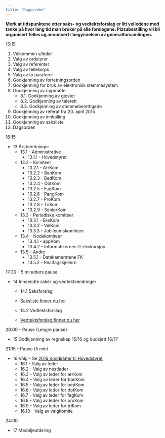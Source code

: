 ```yaml
---
title: "Dagsorden"
---
```


**Merk at tidspunktene etter saks- og vedtektsforslag er litt veiledene med tanke på hvor lang tid man bruker på alle forslagene. Pizzabestilling vil bli organisert felles og annonsert i begynnelsen av generalforsamlingen.**


15:15

1. Velkommen v/leder
2. Valg av ordstyrer 
3. Valg av referenter
4. Valg av tellekorps
5. Valg av to paraferer
6. Godkjenning av forretningsorden
7. Godkjenning for bruk av elektronisk stemmesystem
8. Godkjenning av oppmøtte
    * 8.1. Godkjenning av gjester
    * 8.2. Godkjenning av talerett
    * 8.3. Godkjenning av stemmeberettigede 
9. Godkjenning av referat fra 20. april 2015
10. Godkjenning av innkalling
11. Godkjenning av saksliste
12. Dagsorden

16:15

* 13 Årsberetninger
    * 13.1 - Administrative
        * 13.1.1 - Hovedstyret
    * 13.2 - Komiteer
        * 13.2.1 - ArrKom
        * 13.2.2 - BanKom
        * 13.2.3 - BedKom
        * 13.2.4 - DotKom
        * 13.2.5 - FagKom
        * 13.2.6 - PangKom
        * 13.2.7 - ProKom
        * 13.2.8 - TriKom
        * 13.2.9 - SeniorKom
    * 13.3 - Periodiske komiteer
        * 13.3.1 - EksKom
        * 13.3.2 - VelKom
        * 13.3.3 - Jubileumskomiteen
    * 13.4 - Nodekomiteer
        * 13.4.1 - appKom
        * 13.4.2 - Informatikernes IT-ekskursjon
    * 13.5 - Andre
        * 13.5.1 - Datakameratene FK
        * 13.5.2 - Realfagskjellern

17:30 - 5 minutters pause

* 14 Innsendte saker og vedtektsendringer
     * 14.1 Saksforslag
     * [Saksliste finner du her](https://online.ntnu.no/wiki/online/generalforsamlingen/2016/saksliste/)
         
    * 14.2 Vedtektsforslag  

    * [Vedtektsforslag finner du her](https://online.ntnu.no/wiki/online/generalforsamlingen/2016/vedtekstforslag/)
        
20:00 - Pause (Lengre pause)

* 15 Godkjenning av regnskap 15/16 og budsjett 16/17

21:15 - Pause (5 min)

* 16 Valg - Se [2016 Kandidater til Hovedstyret](/wiki/online/generalforsamlingen/2016/valg)
    * 16.1 - Valg av leder
    * 16.2 - Valg av nestleder
    * 16.3 - Valg av leder for arrKom
    * 16.4 - Valg av leder for banKom
    * 16.5 - Valg av leder for bedKom
    * 16.6 - Valg av leder for dotKom
    * 16.7 - Valg av leder for fagKom
    * 16.8 - Valg av leder for proKom
    * 16.9 - Valg av leder for triKom
    * 16.10 - Valg av valgkomite

24:00

* 17 Medaljeutdeling